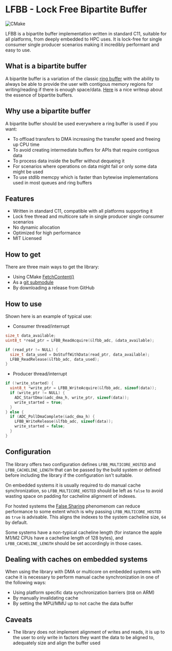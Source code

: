 # LFBB - Lock Free Bipartite Buffer
![CMake](https://github.com/DNedic/lfbb/actions/workflows/.github/workflows/cmake.yml/badge.svg)

LFBB is a bipartite buffer implementation written in standard C11, suitable for all platforms, from deeply embedded to HPC uses. It is lock-free for single consumer single producer scenarios making it incredibly performant and easy to use.

## What is a bipartite buffer

A bipartite buffer is a variation of the classic [ring buffer](https://en.wikipedia.org/wiki/Circular_buffer) with the ability to always be able to provide the user with contigous memory regions for writing/reading if there is enough space/data.
[Here](https://www.codeproject.com/Articles/3479/The-Bip-Buffer-The-Circular-Buffer-with-a-Twist) is a nice writeup about the essence of bipartite buffers.

## Why use a bipartite buffer
A bipartite buffer should be used everywhere a ring buffer is used if you want:
* To offload transfers to DMA increasing the transfer speed and freeing up CPU time
* To avoid creating intermediate buffers for APIs that require contigous data
* To process data inside the buffer without dequeing it
* For scenarios where operations on data might fail or only some data might be used
* To use stdlib memcpy which is faster than bytewise implementations used in most queues and ring buffers

## Features
* Written in standard C11, compatible with all platforms supporting it
* Lock free thread and multicore safe in single producer single consumer scenarios
* No dynamic allocation
* Optimized for high performance
* MIT Licensed

## How to get
There are three main ways to get the library:
* Using CMake [FetchContent()](https://cmake.org/cmake/help/latest/module/FetchContent.html)
* As a [git submodule](https://git-scm.com/book/en/v2/Git-Tools-Submodules)
* By downloading a release from GitHub

## How to use
Shown here is an example of typical use:
* Consumer thread/interrupt
```c
size_t data_available;
uint8_t *read_ptr = LFBB_ReadAcquire(&lfbb_adc, &data_available);

if (read_ptr != NULL) {
  size_t data_used = DoStuffWithData(read_ptr, data_available);
  LFBB_ReadRelease(&lfbb_adc, data_used);
}
```

* Producer thread/interrupt
```c
if (!write_started) {
  uint8_t *write_ptr = LFBB_WriteAcquire(&lfbb_adc, sizeof(data));
  if (write_ptr != NULL) {
    ADC_StartDma(&adc_dma_h, write_ptr, sizeof(data));
    write_started = true;
  }
} else {
  if (ADC_PollDmaComplete(&adc_dma_h) {
    LFBB_WriteRelease(&lfbb_adc, sizeof(data));
    write_started = false;
  }
}
```

## Configuration
The library offers two configuration defines ```LFBB_MULTICORE_HOSTED``` and ```LFBB_CACHELINE_LENGTH``` that can be passed by the build system or defined before including the library if the configuration isn't suitable.

On embedded systems it is usually required to do manual cache synchronization, so ```LFBB_MULTICORE_HOSTED``` should be left as ```false``` to avoid wasting space on padding for cacheline alignment of indexes.

For hosted systems the [False Sharing](https://en.wikipedia.org/wiki/False_sharing) phenomenom can reduce performance to some extent which is why passing ```LFBB_MULTICORE_HOSTED``` as ```true``` is advisable. This aligns the indexes to the system cacheline size, ```64``` by default.

Some systems have a non-typical cacheline length (for instance the apple M1/M2 CPUs have a cacheline length of 128 bytes), and ```LFBB_CACHELINE_LENGTH``` should be set accordingly in those cases.

## Dealing with caches on embedded systems
When using the library with DMA or multicore on embedded systems with cache it is necessary to perform manual cache synchronization in one of the following ways:
* Using platform specific data synchronization barriers (```DSB``` on ARM)
* By manually invalidating cache
* By setting the MPU/MMU up to not cache the data buffer

## Caveats
* The library does not implement alignment of writes and reads, it is up to the user to only write in factors they want the data to be aligned to, adequately size and align the buffer used
